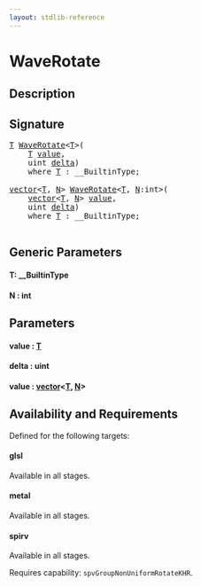 ```yaml
---
layout: stdlib-reference
---
```


# WaveRotate

## Description





## Signature 

<pre>
<a href="waverotate-04#typeparam-T" class="code_type">T</a> <a href="waverotate-04">WaveRotate</a>&lt;<a href="waverotate-04#typeparam-T" class="code_type">T</a>&gt;(
    <a href="waverotate-04#typeparam-T" class="code_type">T</a> <a href="waverotate-04#decl-value" class="code_param">value</a>,
    <span class="code_keyword">uint</span> <a href="waverotate-04#decl-delta" class="code_param">delta</a>)
    <span class='code_keyword'>where</span> <a href="waverotate-04#typeparam-T" class="code_type">T</a> : __BuiltinType;

<a href="../types/vector/index" class="code_type">vector</a>&lt;<a href="waverotate-04#typeparam-T" class="code_type">T</a>, <a href="waverotate-04#decl-N" class="code_var">N</a>&gt; <a href="waverotate-04">WaveRotate</a>&lt;<a href="waverotate-04#typeparam-T" class="code_type">T</a>, <a href="waverotate-04#decl-N" class="code_var">N</a>:<span class="code_keyword">int</span>&gt;(
    <a href="../types/vector/index" class="code_type">vector</a>&lt;<a href="waverotate-04#typeparam-T" class="code_type">T</a>, <a href="waverotate-04#decl-N" class="code_var">N</a>&gt; <a href="waverotate-04#decl-value" class="code_param">value</a>,
    <span class="code_keyword">uint</span> <a href="waverotate-04#decl-delta" class="code_param">delta</a>)
    <span class='code_keyword'>where</span> <a href="waverotate-04#typeparam-T" class="code_type">T</a> : __BuiltinType;

</pre>

## Generic Parameters

####  <a id="typeparam-T"></a>T: \_\_BuiltinType
####  <a id="decl-N"></a>N  : int

## Parameters

####  <a id="decl-value"></a>value  : [T](waverotate-04#typeparam-T)
####  <a id="decl-delta"></a>delta  : uint
####  <a id="decl-value"></a>value  : [vector](../types/vector/index)\<[T](../types/vector/index#typeparam-T), [N](../types/vector/index#decl-N)\>

## Availability and Requirements

Defined for the following targets:

#### glsl
Available in all stages.

#### metal
Available in all stages.

#### spirv
Available in all stages.

Requires capability: `spvGroupNonUniformRotateKHR`.


